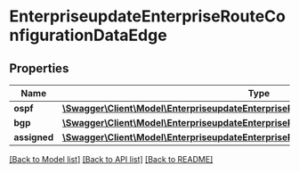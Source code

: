 # EnterpriseupdateEnterpriseRouteConfigurationDataEdge

## Properties
Name | Type | Description | Notes
------------ | ------------- | ------------- | -------------
**ospf** | [**\Swagger\Client\Model\EnterpriseupdateEnterpriseRouteConfigurationDataEdgeOspf**](EnterpriseupdateEnterpriseRouteConfigurationDataEdgeOspf.md) |  | 
**bgp** | [**\Swagger\Client\Model\EnterpriseupdateEnterpriseRouteConfigurationDataEdgeBgp**](EnterpriseupdateEnterpriseRouteConfigurationDataEdgeBgp.md) |  | 
**assigned** | [**\Swagger\Client\Model\EnterpriseupdateEnterpriseRouteConfigurationDataEdgeAssigned**](EnterpriseupdateEnterpriseRouteConfigurationDataEdgeAssigned.md) |  | 

[[Back to Model list]](../README.md#documentation-for-models) [[Back to API list]](../README.md#documentation-for-api-endpoints) [[Back to README]](../README.md)


